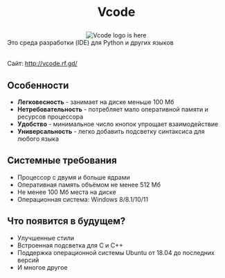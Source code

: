 <h1 align="center"> 
  <p>Vcode</p> 
</h1>
<div align="center"> 
  <img src="https://github.com/VVV33301/Vcode/assets/117539159/8826cc47-5fc4-4f19-898a-80c49acb5c32" alt="Vcode logo is here"/> 
</div>
Это среда разработки (IDE) для Python и других языков

<br>Сайт: http://vcode.rf.gd/

## Особенности
  + **Легковесность** - занимает на диске меньше 100 Мб
  + **Нетребовательность** - потребляет мало оперативной памяти и ресурсов процессора
  + **Удобство** - минимальное число кнопок упрощает взаимодействие
  + **Универсальность** - легко добавить подсветку синтаксиса для любого языка
## Системные требования
  + Процессор с двумя и больше ядрами
  + Оперативная память объёмом не менее 512 Мб
  + Не менее 100 Мб места на диске
  + Операционная система: Windows 8/8.1/10/11
## Что появится в будущем?
  + Улучшенные стили
  + Встроенная подсветка для C и C++
  + Поддержка операционной системы Ubuntu от 18.04 до последних версий
  + И многое другое
